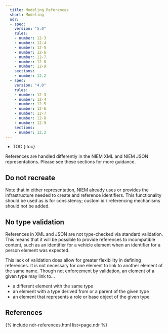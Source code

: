 ```yaml
---
  title: Modeling References
  short: Modeling
  ndr:
  - spec:
    version: "5.0"
    rules:
    - number: 12-3
    - number: 12-4
    - number: 12-5
    - number: 12-6
    - number: 12-7
    - number: 12-8
    - number: 12-9
    sections:
    - number: 12.2
  - spec:
    version: "4.0"
    rules:
    - number: 12-3
    - number: 12-4
    - number: 12-5
    - number: 12-6
    - number: 12-7
    - number: 12-8
    - number: 12-9
    sections:
    - number: 12.2
---
```


- TOC
{:toc}

References are handled differently in the NIEM XML and NIEM JSON representations.  Please see these sections for more guidance.

## Do not recreate

Note that in either representation, NIEM already uses or provides the infrastructure needed to create and reference identifiers.  This functionality should be used as is for consistency; custom id / referencing mechanisms should not be added.

## No type validation

References in XML and JSON are not type-checked via standard validation.  This means that it will be possible to provide references to incompatible content, such as an identifier for a vehicle element when an identifier for a person element was expected.

This lack of validation does allow for greater flexibility in defining references.  It is not necessary for one element to link to another element of the same name.  Though not enforcement by validation, an element of a given type may link to...

- a different element with the same type
- an element with a type derived from or a parent of the given type
- an element that represents a role or base object of the given type

## References

{% include ndr-references.html list=page.ndr %}
